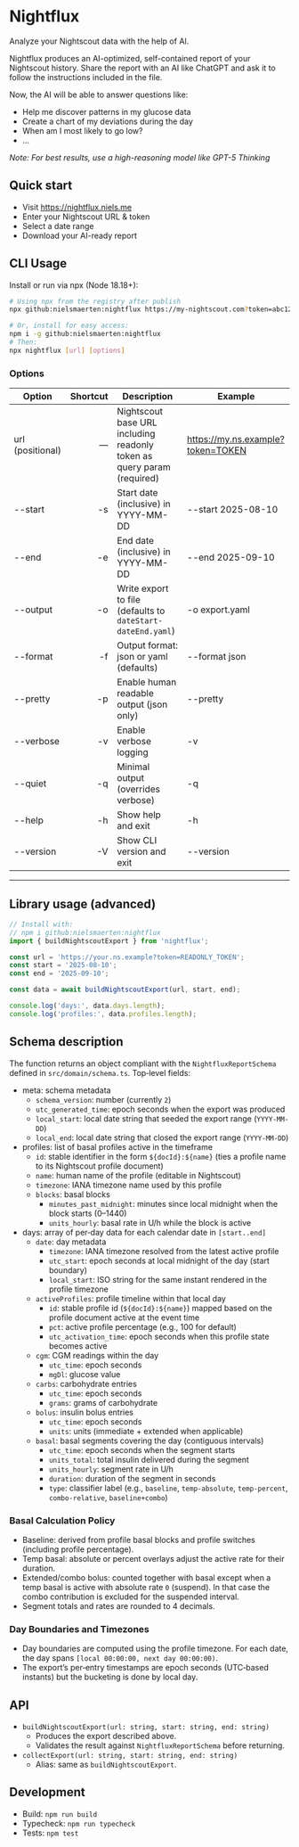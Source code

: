 # Nightflux

Analyze your Nightscout data with the help of AI.

Nightflux produces an AI-optimized, self-contained report of your Nightscout history. 
Share the report with an AI like ChatGPT and ask it to follow the instructions included in the file.

Now, the AI will be able to answer questions like:
- Help me discover patterns in my glucose data
- Create a chart of my deviations during the day
- When am I most likely to go low?
- ...

_Note: For best results, use a high-reasoning model like GPT-5 Thinking_

## Quick start

- Visit https://nightflux.niels.me
- Enter your Nightscout URL & token
- Select a date range
- Download your AI-ready report

## CLI Usage

Install or run via npx (Node 18.18+):

```bash
# Using npx from the registry after publish
npx github:nielsmaerten:nightflux https://my-nightscout.com?token=abc123 [options]

# Or, install for easy access:
npm i -g github:nielsmaerten:nightflux
# Then:
npx nightflux [url] [options]
```

### Options

| Option | Shortcut | Description | Example |
| --- | ---: | --- | --- |
| url (positional) | — | Nightscout base URL including readonly token as query param (required) | https://my.ns.example?token=TOKEN |
| --start <date> | -s | Start date (inclusive) in YYYY-MM-DD | --start 2025-08-10 |
| --end <date> | -e | End date (inclusive) in YYYY-MM-DD | --end 2025-09-10 |
| --output <file> | -o | Write export to file (defaults to `dateStart-dateEnd.yaml`) | -o export.yaml |
| --format <type> | -f | Output format: json or yaml (defaults) | --format json |
| --pretty | -p | Enable human readable output (json only) | --pretty |
| --verbose | -v | Enable verbose logging | -v |
| --quiet | -q | Minimal output (overrides verbose) | -q |
| --help | -h | Show help and exit | -h |
| --version | -V | Show CLI version and exit | --version |


---

## Library usage (advanced)

```ts
// Install with: 
// npm i github:nielsmaerten:nightflux
import { buildNightscoutExport } from 'nightflux';

const url = 'https://your.ns.example?token=READONLY_TOKEN';
const start = '2025-08-10';
const end = '2025-09-10';

const data = await buildNightscoutExport(url, start, end);

console.log('days:', data.days.length);
console.log('profiles:', data.profiles.length);
```

## Schema description

The function returns an object compliant with the `NightfluxReportSchema` defined in `src/domain/schema.ts`. Top‑level fields:

- meta: schema metadata
  - `schema_version`: number (currently `2`)
  - `utc_generated_time`: epoch seconds when the export was produced
  - `local_start`: local date string that seeded the export range (`YYYY-MM-DD`)
  - `local_end`: local date string that closed the export range (`YYYY-MM-DD`)
- profiles: list of basal profiles active in the timeframe
  - `id`: stable identifier in the form `${docId}:${name}` (ties a profile name to its Nightscout profile document)
  - `name`: human name of the profile (editable in Nightscout)
  - `timezone`: IANA timezone name used by this profile
  - `blocks`: basal blocks
    - `minutes_past_midnight`: minutes since local midnight when the block starts (0–1440)
    - `units_hourly`: basal rate in U/h while the block is active
- days: array of per‑day data for each calendar date in `[start..end]`
  - `date`: day metadata
    - `timezone`: IANA timezone resolved from the latest active profile
    - `utc_start`: epoch seconds at local midnight of the day (start boundary)
    - `local_start`: ISO string for the same instant rendered in the profile timezone
  - `activeProfiles`: profile timeline within that local day
    - `id`: stable profile id (`${docId}:${name}`) mapped based on the profile document active at the event time
    - `pct`: active profile percentage (e.g., 100 for default)
    - `utc_activation_time`: epoch seconds when this profile state becomes active
  - `cgm`: CGM readings within the day
    - `utc_time`: epoch seconds
    - `mgDl`: glucose value
  - `carbs`: carbohydrate entries
    - `utc_time`: epoch seconds
    - `grams`: grams of carbohydrate
  - `bolus`: insulin bolus entries
    - `utc_time`: epoch seconds
    - `units`: units (immediate + extended when applicable)
  - `basal`: basal segments covering the day (contiguous intervals)
    - `utc_time`: epoch seconds when the segment starts
    - `units_total`: total insulin delivered during the segment
    - `units_hourly`: segment rate in U/h
    - `duration`: duration of the segment in seconds
    - `type`: classifier label (e.g., `baseline`, `temp-absolute`, `temp-percent`, `combo-relative`, `baseline+combo`)

### Basal Calculation Policy

- Baseline: derived from profile basal blocks and profile switches (including profile percentage).
- Temp basal: absolute or percent overlays adjust the active rate for their duration.
- Extended/combo bolus: counted together with basal except when a temp basal is active with absolute rate `0` (suspend). In that case the combo contribution is excluded for the suspended interval.
- Segment totals and rates are rounded to 4 decimals.

### Day Boundaries and Timezones

- Day boundaries are computed using the profile timezone. For each date, the day spans `[local 00:00:00, next day 00:00:00)`.
- The export’s per‑entry timestamps are epoch seconds (UTC‑based instants) but the bucketing is done by local day.

## API

- `buildNightscoutExport(url: string, start: string, end: string)`
  - Produces the export described above.
  - Validates the result against `NightfluxReportSchema` before returning.
- `collectExport(url: string, start: string, end: string)`
  - Alias: same as `buildNightscoutExport`.

## Development

- Build: `npm run build`
- Typecheck: `npm run typecheck`
- Tests: `npm test`
